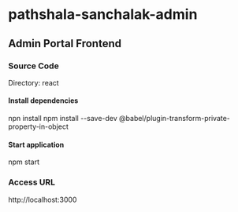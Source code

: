 # pathshala-sanchalak-admin

## Admin Portal Frontend

### Source Code

Directory: react

#### Install dependencies

npn install
npm install --save-dev @babel/plugin-transform-private-property-in-object

#### Start application
npm start


### Access URL

http://localhost:3000
